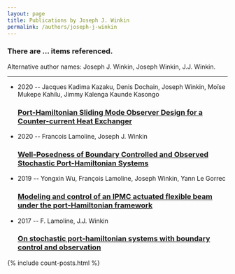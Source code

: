 ```yaml
---
layout: page
title: Publications by Joseph J. Winkin
permalink: /authors/joseph-j-winkin
---
```


<h3 id="number-posts">There are ... items referenced.</h3>
<p id='info-authors'>Alternative author names: Joseph J. Winkin, Joseph Winkin, J.J. Winkin.</p>
<hr />
<ul class="post-list">
<li><span class='post-meta'>2020 -- Jacques Kadima Kazaku, Denis Dochain, Joseph Winkin, Moïse Mukepe Kahilu, Jimmy Kalenga Kaunde Kasongo</span><h3><a class='post-link' href="{{ site.baseurl }}/port-hamiltonian-sliding-mode-observer-design-for-a-counter-current-heat-exchanger">Port-Hamiltonian Sliding Mode Observer Design for a Counter-current Heat Exchanger</a></h3></li>
<li><span class='post-meta'>2020 -- Francois Lamoline, Joseph J. Winkin</span><h3><a class='post-link' href="{{ site.baseurl }}/well-posedness-of-boundary-controlled-and-observed-stochastic-port-hamiltonian-systems">Well-Posedness of Boundary Controlled and Observed Stochastic Port-Hamiltonian Systems</a></h3></li>
<li><span class='post-meta'>2019 -- Yongxin Wu, François Lamoline, Joseph Winkin, Yann Le Gorrec</span><h3><a class='post-link' href="{{ site.baseurl }}/modeling-and-control-of-an-ipmc-actuated-flexible-beam-under-the-port-hamiltonian-framework">Modeling and control of an IPMC actuated flexible beam under the port-Hamiltonian framework</a></h3></li>
<li><span class='post-meta'>2017 -- F. Lamoline, J.J. Winkin</span><h3><a class='post-link' href="{{ site.baseurl }}/on-stochastic-port-hamiltonian-systems-with-boundary-control-and-observation">On stochastic port-hamiltonian systems with boundary control and observation</a></h3></li>

</ul>
{% include count-posts.html %}
